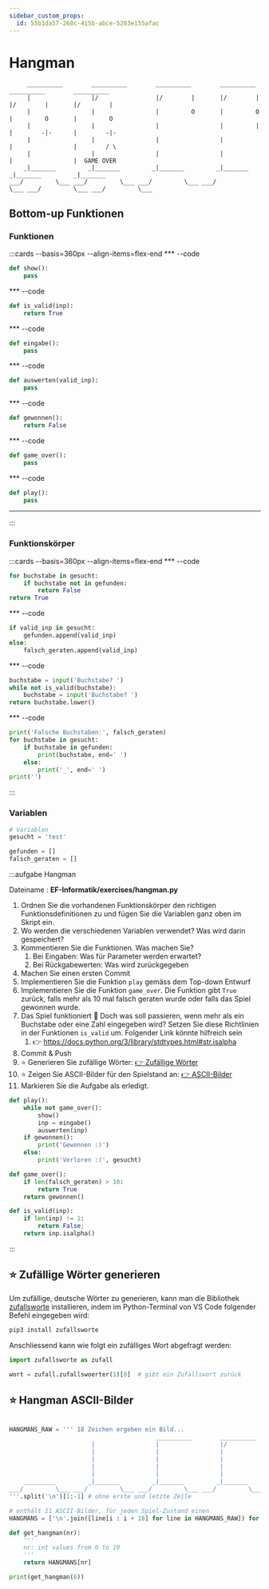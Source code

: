 ```yaml
---
sidebar_custom_props:
  id: 55b1da57-268c-415b-abce-5203e155afac
---
```

# Hangman

```
     __________        __________        __________        __________        __________        __________     
     |                 |/                |/        |       |/        |       |/        |       |/        |    
     |                 |                 |         O       |         O       |         O       |         O    
     |                 |                 |                 |         |       |        -|-      |        -|-   
     |                 |                 |                 |                 |                 |        / \   
     |                 |                 |                 |                 |                 |  GAME OVER   
    _|_______         _|_______         _|_______         _|_______         _|_______         _|_______     
___/         \___ ___/         \___ ___/         \___ ___/         \___ ___/         \___ ___/         \___ 
```


## Bottom-up Funktionen

### Funktionen

:::cards --basis=360px --align-items=flex-end
*** --code
```py
def show():
    pass
```
*** --code
```py
def is_valid(inp):
    return True
```
*** --code
```py
def eingabe():
    pass
```
*** --code
```py
def auswerten(valid_inp):
    pass
```
*** --code
```py
def gewonnen():
    return False
```
*** --code
```py
def game_over():
    pass
```
*** --code
```py
def play():
    pass
```
***
:::

### Funktionskörper
:::cards --basis=360px --align-items=flex-end
*** --code
```py
for buchstabe in gesucht:
    if buchstabe not in gefunden:
        return False
return True
```
*** --code
```py
if valid_inp in gesucht:
    gefunden.append(valid_inp)
else:
    falsch_geraten.append(valid_inp)
```
*** --code
```py
buchstabe = input('Buchstabe? ')
while not is_valid(buchstabe):
    buchstabe = input('Buchstabe? ')
return buchstabe.lower()
```
*** --code
```py
print('Falsche Buchstaben:', falsch_geraten)
for buchstabe in gesucht:
    if buchstabe in gefunden:
        print(buchstabe, end=' ')
    else:
        print('_', end=' ')
print('')
```
:::

### Variablen

```py
# Variablen
gesucht = 'test'

gefunden = []
falsch_geraten = []
```

:::aufgabe Hangman
<Answer type="state" webKey="d4a9b21d-e021-4b0c-8a49-29f4b0343037" />

Dateiname
: __EF-Informatik/exercises/hangman.py__

1. Ordnen Sie die vorhandenen Funktionskörper den richtigen Funktionsdefinitionen zu und fügen Sie die Variablen ganz oben im Skript ein.
2. Wo werden die verschiedenen Variablen verwendet? Was wird darin gespeichert?
3. Kommentieren Sie die Funktionen. Was machen Sie?
   1. Bei Eingaben: Was für Parameter werden erwartet?
   2. Bei Rückgabewerten: Was wird zurückgegeben
4. Machen Sie einen ersten Commit
5. Implementieren Sie die Funktion `play` gemäss dem Top-down Entwurf
6. Implementieren Sie die Funktion `game_over`. Die Funktion gibt `True` zurück, falls mehr als 10 mal falsch geraten wurde oder falls das Spiel gewonnen wurde.
7. Das Spiel funktioniert 🥳 Doch was soll passieren, wenn mehr als ein Buchstabe oder eine Zahl eingegeben wird? Setzen Sie diese Richtlinien in der Funktionen `is_valid` um. Folgender Link könnte hilfreich sein
   1. 👉 https://docs.python.org/3/library/stdtypes.html#str.isalpha
8. Commit & Push
9. ⭐ Generieren Sie zufällige Wörter: [👉 Zufällige Wörter](#-zufällige-wörter-generieren)
10. ⭐ Zeigen Sie ASCII-Bilder für den Spielstand an: [👉 ASCII-Bilder](#-hangman-ascii-bilder)
11. Markieren Sie die Aufgabe als erledigt.

<Solution webKey="1fbc3641-2ce5-44b0-965f-1ee88cb427cd" title="play()">

```py
def play():
    while not game_over():
        show()
        inp = eingabe()
        auswerten(inp)
    if gewonnen():
        print('Gewonnen :)')
    else:
        print('Verloren :(', gesucht)
```
</Solution>
<Solution webKey="749e7a03-c454-4b6e-9948-7f008d45b117" title="game_over()">

```py
def game_over():
    if len(falsch_geraten) > 10:
        return True
    return gewonnen()
```
</Solution>
<Solution webKey="8b29fa01-6dab-4d69-9195-322d4f922de5" title="is_valid()">

```py
def is_valid(inp):
    if len(inp) != 1:
        return False;
    return inp.isalpha()
```
</Solution>
:::

## ⭐ Zufällige Wörter generieren

Um zufällige, deutsche Wörter zu generieren, kann man die Bibliothek [zufallsworte](https://github.com/MaximilianFreitag/Zufallswort) installieren, indem im Python-Terminal von VS Code folgender Befehl eingegeben wird:

```bash
pip3 install zufallsworte
```

Anschliessend kann wie folgt ein zufälliges Wort abgefragt werden:

```py
import zufallsworte as zufall

wort = zufall.zufallswoerter(1)[0]  # gibt ein Zufallswort zurück
```


## ⭐ Hangman ASCII-Bilder

```py live_py slim

HANGMANS_RAW = ''' 18 Zeichen ergeben ein Bild...
                                         __________        __________        __________        __________        __________        __________        __________        __________        __________     
                       |                 |                 |/                |/        |       |/        |       |/        |       |/        |       |/        |       |/        |       |/        |    
                       |                 |                 |                 |                 |         O       |         O       |         O       |         O       |         O       |         O    
                       |                 |                 |                 |                 |                 |         |       |        -|       |        -|       |        -|-      |        -|-   
                       |                 |                 |                 |                 |                 |                 |                 |          \      |          \      |        / \   
                       |                 |                 |                 |                 |                 |                 |                 |                 |                 |  GAME OVER   
    _________         _|_______         _|_______         _|_______         _|_______         _|_______         _|_______         _|_______         _|_______         _|_______         _|_______     
___/         \___ ___/         \___ ___/         \___ ___/         \___ ___/         \___ ___/         \___ ___/         \___ ___/         \___ ___/         \___ ___/         \___ ___/         \___ 
'''.split('\n')[1:-1] # ohne erste und letzte Zeile

# enthält 11 ASCII-Bilder, für jeden Spiel-Zustand einen
HANGMANS = ['\n'.join([line[i : i + 18] for line in HANGMANS_RAW]) for i in range(0, 11 * 18, 18)]

def get_hangman(nr):
    '''
    nr: int values from 0 to 10
    '''
    return HANGMANS[nr]

print(get_hangman(6))
```